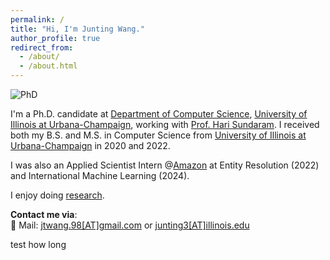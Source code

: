 ```yaml
---
permalink: /
title: "Hi, I'm Junting Wang."
author_profile: true
redirect_from: 
  - /about/
  - /about.html
---
```

![PhD](https://img.shields.io/badge/Ph.D.-UIUC%20(2022--Now)-brightgreen?color=181717&labelColor=blueviolet)

I'm a Ph.D. candidate at [Department of Computer Science](https://cs.illinois.edu/), [University of Illinois at Urbana-Champaign](https://illinois.edu/), working with [Prof. Hari Sundaram](https://sundaram.cs.illinois.edu/). 
I received both my B.S. and M.S. in Computer Science from [University of Illinois at Urbana-Champaign](https://illinois.edu/) in 2020 and 2022.

I was also an Applied Scientist Intern @[Amazon](https://www.amazon.com/) at Entity Resolution (2022) and International Machine Learning (2024).
 
I enjoy doing [research](https://scholar.google.com/citations?user=YogdvtkAAAAJ&hl=en).

**Contact me via**:  
📧 Mail: [jtwang.98[AT]gmail.com](mailto:jtwang.98@gmail.com) or [junting3[AT]illinois.edu](mailto:junting3@illinois.edu)

test how long 
<!-- <center><b>Site Analytics</b></center>
<script type="text/javascript" id="clustrmaps" src="//cdn.clustrmaps.com/map_v2.js?cl=ffffff&w=386&t=tt&d=s7da3uibCWrEACtenkU2Dnw2AuuAP4rk7LBtrM3J70k&co=2c3e50"></script> -->

